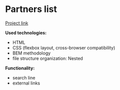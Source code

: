 # Partners list

[Project link](https://lifein2020.github.io/partners_list/)

**Used technologies:**
* HTML
* CSS (flexbox layout, cross-browser compatibility)
* BEM methodology
* file structure organization: Nested

**Functionality:**
* search line
* external links
